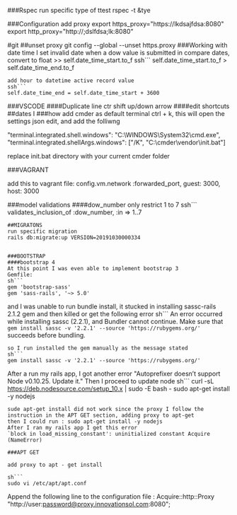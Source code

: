 ###Rspec
run specific type of ttest rspec -t &tye

###Configuration
add proxy 
export https_proxy="https://lkdsajfdsa:8080"
export http_proxy="http://;dslfdsa;lk:8080"

#git
##unset proxy
git config --global --unset https.proxy
###Working with date time 
I set invalid date when a dow value is submitted in 
 compare dates, convert to float >> self.date_time_start.to_f 
 ssh```
 self.date_time_start.to_f > self.date_time_end.to_f
 ```
 add hour to datetime active record value 
 ssh```
 self.date_time_end = self.date_time_start + 3600
 ```
###VSCODE 
####Duplicate line
ctr shift up/down arrow
####edit shortcuts
##dates
I
###how add cmder as default terminal 
ctrl + k, this will open the settings json edit, and add the folliwng

"terminal.integrated.shell.windows": "C:\\WINDOWS\\System32\\cmd.exe",
"terminal.integrated.shellArgs.windows": ["/K", "C:\\cmder\\vendor\\init.bat"]

replace init.bat directory with your current cmder folder

###VAGRANT
 
add this to vagrant file:
  config.vm.network :forwarded_port, guest: 3000, host: 3000


###model validations
####dow_number only restrict 1 to 7
ssh```
   validates_inclusion_of :dow_number, :in => 1..7
```
##MIGRATONS
run specific migration
rails db:migrate:up VERSION=20191030000334


###BOOTSTRAP
####bootstrap 4
At this point I was even able to implement bootstrap 3
Gemfile:
sh```
gem 'bootstrap-sass'
gem 'sass-rails', '~> 5.0'
```
and I was unable to run bundle install, it stucked in installing sassc-rails 2.1.2 gem and then killed or get the following error
sh```
An error occurred while installing sassc (2.2.1), and Bundler cannot continue.
Make sure that `gem install sassc -v '2.2.1' --source 'https://rubygems.org/'` succeeds before bundling.
```
so I run installed the gem manually as the message stated 
sh```
gem install sassc -v '2.2.1' --source 'https://rubygems.org/'
```
After a run my rails app, I got another error "Autoprefixer doesn’t support Node v0.10.25. Update it."
Then I proceed to update node 
sh```
curl -sL https://deb.nodesource.com/setup_10.x | sudo -E bash -
sudo apt-get install -y nodejs
```
sude apt-get install did not work since the proxy I follow the instruction in the APT GET section, adding proxy to apt-get
then I could run : sudo apt-get install -y nodejs 
After I ran my rails app I get this error
`block in load_missing_constant': uninitialized constant Acquire (NameError)

###APT GET

add proxy to apt - get install

sh```
sudo vi /etc/apt/apt.conf
```
Append the following line to the configuration file :
Acquire::http::Proxy "http://user:password@proxy.innovationsol.com:8080";